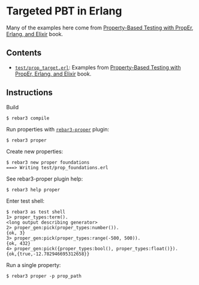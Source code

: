 # Targeted PBT in Erlang

Many of the examples here come from [Property-Based Testing with PropEr, Erlang, and Elixir](https://propertesting.com/) book.

## Contents

- [`test/prop_target.erl`](./test/prop_target.erl`): Examples from [Property-Based Testing with PropEr, Erlang, and Elixir](https://propertesting.com/) book.

## Instructions

Build

    $ rebar3 compile

Run properties with [`rebar3-proper`](https://github.com/ferd/rebar3_proper/) plugin:

    $ rebar3 proper

Create new properties:

    $ rebar3 new proper foundations
    ===> Writing test/prop_foundations.erl

See rebar3-proper plugin help:

    $ rebar3 help proper

Enter test shell:

    $ rebar3 as test shell
    1> proper_types:term().
    <long output describing generator>
    2> proper_gen:pick(proper_types:number()).
    {ok, 3}
    3> proper_gen:pick(proper_types:range(-500, 500)).
    {ok, 432}
    4> proper_gen:pick({proper_types:bool(), proper_types:float()}).
    {ok,{true,-12.782946695312658}}

Run a single property:

    $ rebar3 proper -p prop_path
